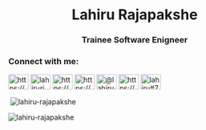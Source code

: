 <h1 align="center">Lahiru Rajapakshe</h1>
<h3 align="center">Trainee Software Enigneer</h3>





<h3 align="left">Connect with me:</h3>
<p align="left">
<a href="https://dev.to/https://dev.to/lahirurajapakshe" target="blank"><img align="center" src="https://raw.githubusercontent.com/rahuldkjain/github-profile-readme-generator/master/src/images/icons/Social/devto.svg" alt="https://dev.to/lahirurajapakshe" height="30" width="40" /></a>
<a href="https://linkedin.com/in/lahirurj" target="blank"><img align="center" src="https://raw.githubusercontent.com/rahuldkjain/github-profile-readme-generator/master/src/images/icons/Social/linked-in-alt.svg" alt="lahirurj" height="30" width="40" /></a>
<a href="https://stackoverflow.com/users/https://stackoverflow.com/users/17803092/lahiru-rajapakshe" target="blank"><img align="center" src="https://raw.githubusercontent.com/rahuldkjain/github-profile-readme-generator/master/src/images/icons/Social/stack-overflow.svg" alt="https://stackoverflow.com/users/17803092/lahiru-rajapakshe" height="30" width="40" /></a>
<a href="https://medium.com/https://medium.com/@lahirurajapakshe.stack" target="blank"><img align="center" src="https://raw.githubusercontent.com/rahuldkjain/github-profile-readme-generator/master/src/images/icons/Social/medium.svg" alt="https://medium.com/@lahirurajapakshe.stack" height="30" width="40" /></a>
<a href="https://www.hackerrank.com/@lahirurajapaksh1" target="blank"><img align="center" src="https://raw.githubusercontent.com/rahuldkjain/github-profile-readme-generator/master/src/images/icons/Social/hackerrank.svg" alt="@lahirurajapaksh1" height="30" width="40" /></a>
<a href="https://www.hackerearth.com/https://www.hackerearth.com/@lahirurajapakshe.co" target="blank"><img align="center" src="https://raw.githubusercontent.com/rahuldkjain/github-profile-readme-generator/master/src/images/icons/Social/hackerearth.svg" alt="https://www.hackerearth.com/@lahirurajapakshe.co" height="30" width="40" /></a>
<a href="https://discord.gg/lahiru#7392" target="blank"><img align="center" src="https://raw.githubusercontent.com/rahuldkjain/github-profile-readme-generator/master/src/images/icons/Social/discord.svg" alt="lahiru#7392" height="30" width="40" /></a>
</p>





<p>&nbsp;<img align="center" src="https://github-readme-stats.vercel.app/api?username=lahiru-rajapakshe&show_icons=true&locale=en" alt="lahiru-rajapakshe" /></p>

<p><img align="center" src="https://github-readme-streak-stats.herokuapp.com/?user=lahiru-rajapakshe&" alt="lahiru-rajapakshe" /></p>
